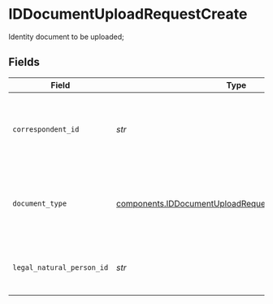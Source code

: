 # IDDocumentUploadRequestCreate

Identity document to be uploaded;


## Fields

| Field                                                                                                                        | Type                                                                                                                         | Required                                                                                                                     | Description                                                                                                                  | Example                                                                                                                      |
| ---------------------------------------------------------------------------------------------------------------------------- | ---------------------------------------------------------------------------------------------------------------------------- | ---------------------------------------------------------------------------------------------------------------------------- | ---------------------------------------------------------------------------------------------------------------------------- | ---------------------------------------------------------------------------------------------------------------------------- |
| `correspondent_id`                                                                                                           | *str*                                                                                                                        | :heavy_check_mark:                                                                                                           | Identifies the correspondent relevant to the document; Required for all identity documents                                   | 01HPMZZM6RKMVZA1JQ63RQKJRP                                                                                                   |
| `document_type`                                                                                                              | [components.IDDocumentUploadRequestCreateDocumentType](../../models/components/iddocumentuploadrequestcreatedocumenttype.md) | :heavy_check_mark:                                                                                                           | Describes the contents of a document and how it is used; Required for all identity documents                                 | PASSPORT                                                                                                                     |
| `legal_natural_person_id`                                                                                                    | *str*                                                                                                                        | :heavy_check_mark:                                                                                                           | Identifies the legal natural person relevant to the document                                                                 | 01HWQJYXMQ31BPM9990Y6XEYA5                                                                                                   |